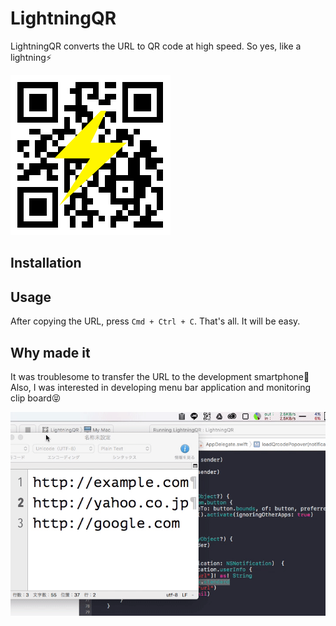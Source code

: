 # LightningQR

LightningQR converts the URL to QR code at high speed. So yes, like a lightning⚡️

![LightningQR AppIcon](https://github.com/zaru/LightningQR/blob/master/docs/appicon.png?raw=true)

## Installation

## Usage

After copying the URL, press `Cmd + Ctrl + C`. That's all. It will be easy.

## Why made it

It was troublesome to transfer the URL to the development smartphone🤔 Also, I was interested in developing menu bar application and monitoring clip board😝

![LightningQR AppIcon](https://github.com/zaru/LightningQR/blob/master/docs/image.gif?raw=true)
